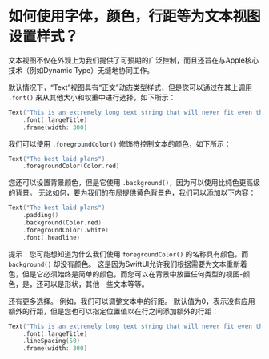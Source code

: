 如何使用字体，颜色，行距等为文本视图设置样式？
===

文本视图不仅在外观上为我们提供了可预期的广泛控制，而且还旨在与Apple核心技术（例如Dynamic Type）无缝地协同工作。

默认情况下，“Text”视图具有“正文”动态类型样式，但是您可以通过在其上调用 `.font()` 来从其他大小和权重中进行选择，如下所示：

```swift
Text("This is an extremely long text string that will never fit even the widest of phones without wrapping")
    .font(.largeTitle)
    .frame(width: 300)
```

我们可以使用 `.foregroundColor()` 修饰符控制文本的颜色，如下所示：

```swift
Text("The best laid plans")
    .foregroundColor(Color.red)
```

您还可以设置背景颜色，但是它使用 `.background()`，因为可以使用比纯色更高级的背景。 无论如何，要为我们的布局提供黄色背景色，我们可以添加以下内容：

```swift
Text("The best laid plans")
    .padding()    
    .background(Color.red)
    .foregroundColor(.white)
    .font(.headline)
```

提示：您可能想知道为什么我们使用 `foregroundColor()` 的名称具有颜色，而 `background()` 却没有颜色。 这是因为SwiftUI允许我们根据需要为文本重新着色，但是它必须始终是简单的颜色，而您可以在背景中放置任何类型的视图-颜色，是，还可以是形状，其他一些文本等等。

还有更多选择。 例如，我们可以调整文本中的行距。 默认值为0，表示没有应用额外的行距，但是您也可以指定位置值以在行之间添加额外的行距：

```swift
Text("This is an extremely long text string that will never fit even the widest of phones without wrapping")
    .font(.largeTitle)
    .lineSpacing(50)
    .frame(width: 300)
```